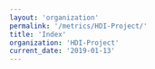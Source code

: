 ```yaml
---
layout: 'organization'
permalink: '/metrics/HDI-Project/'
title: 'Index'
organization: 'HDI-Project'
current_date: '2019-01-13'
---
```

